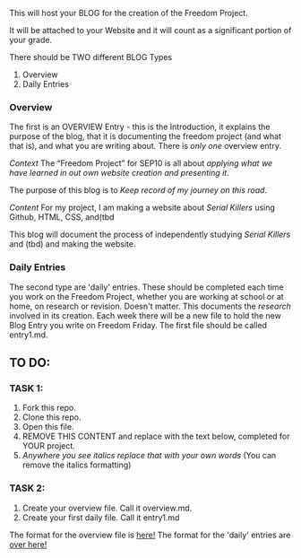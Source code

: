 This will host your BLOG for the creation of the Freedom Project.

It will be attached to your Website and it will count as a significant portion of your grade.

There should be TWO different BLOG Types
1. Overview
2. Daily Entries


### Overview

The first is an OVERVIEW Entry - this is the Introduction, it explains the purpose of the blog, that it is documenting the freedom project (and what that is), and what you are writing about.
There is _only one_ overview entry.

*Context*
The “Freedom Project” for SEP10 is all about _applying what we have learned in out own website creation and presenting it_.

The purpose of this blog is to _Keep record of my journey on this road_.

*Content*
For my project, I am making a website about _Serial Killers_ using Github, HTML, CSS, and(tbd

This blog will document the process of independently studying _Serial Killers_ and (tbd) and making the website.

### Daily Entries

The second type are 'daily' entries. These should be completed each time you work on the Freedom Project,
whether you are working at school or at home, on research or revision. Doesn't matter. This documents the _research_ involved in its creation.
Each week there will be a new file to hold the new Blog Entry you write on Freedom Friday. The first file should be called entry1.md.

## TO DO:

### TASK 1:

1. Fork this repo.
2. Clone this repo.
3. Open this file.
4. REMOVE THIS CONTENT and replace with the text below, completed for YOUR project.
5. *Anywhere you see* _italics_ *replace that with your own words* (You can remove the italics formatting)

### TASK 2:

1. Create your overview file. Call it overview.md.
2. Create your first daily file. Call it entry1.md

The format for the overview file is [here!](https://tinyurl.com/fpdailyblog)
The format for the 'daily' entries are [over here!](https://tinyurl.com/fpintroblog)
